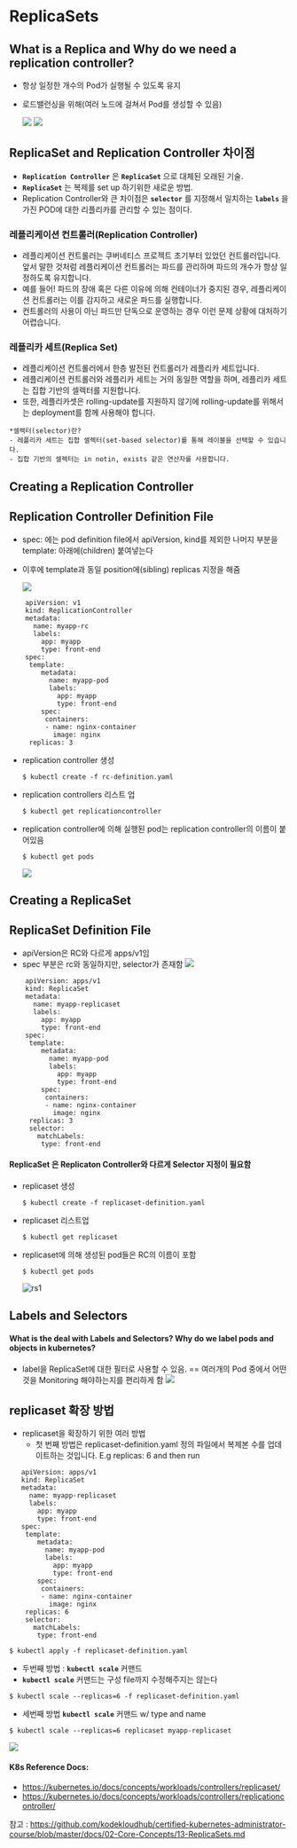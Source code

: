 # ReplicaSets

## What is a Replica and Why do we need a replication controller?
- 항상 일정한 개수의 Pod가 실행될 수 있도록 유지
- 로드밸런싱을 위해(여러 노드에 걸쳐서 Pod를 생성할 수 있음)

  <img src = https://github.com/kodekloudhub/certified-kubernetes-administrator-course/blob/master/images/rc.PNG>
  <img src = https://github.com/kodekloudhub/certified-kubernetes-administrator-course/blob/master/images/rc1.PNG>
  
## ReplicaSet and Replication Controller 차이점
- **`Replication Controller`** 은 **`ReplicaSet`** 으로 대체된 오래된 기술.
- **`ReplicaSet`** 는 복제를 set up 하기위한 새로운 방법.
- Replication Controller와 큰 차이점은 **`selector`** 를 지정해서 일치하는 **`labels`** 을 가진 POD에 대한 리플리카를 관리할 수 있는 점이다.

### 레플리케이션 컨트롤러(Replication Controller)
- 레플리케이션 컨트롤러는 쿠버네티스 프로젝트 초기부터 있었던 컨트롤러입니다. 앞서 말한 것처럼 레플리케이션 컨트롤러는 파드를 관리하며 파드의 개수가 항상 일정하도록 유지합니다.
- 예를 들어! 파드의 장애 혹은 다른 이유에 의해 컨테이너가 중지된 경우, 레플리케이션 컨트롤러는 이를 감지하고 새로운 파드를 실행합니다.
- 컨트롤러의 사용이 아닌 파드만 단독으로 운영하는 경우 이런 문제 상황에 대처하기 어렵습니다. 

### 레플리카 세트(Replica Set)
- 레플리케이션 컨트롤러에서 한층 발전된 컨트롤러가 레플리카 세트입니다.
- 레플리케이션 컨트롤러와 레플리카 세트는 거의 동일한 역할을 하며, 레플리카 세트는 집합 기반의 셀렉터를 지원합니다.
- 또한, 레플리카셋은 rolling-update를 지원하지 않기에 rolling-update를 위해서는 deployment를 함께 사용해야 합니다.

```
*셀렉터(selector)란?
- 레플리카 세트는 집합 셀렉터(set-based selector)를 통해 레이블을 선택할 수 있습니다.
- 집합 기반의 셀렉터는 in notin, exists 같은 연산자를 사용합니다.
```

## Creating a Replication Controller

## Replication Controller Definition File
- spec: 에는 pod definition file에서 apiVersion, kind를 제외한 나머지 부분을 template: 아래에(children) 붙여넣는다
- 이후에 template과 동일 position에(sibling) replicas 지정을 해줌


   <img src = https://github.com/kodekloudhub/certified-kubernetes-administrator-course/blob/master/images/rc2.PNG>
  
```
    apiVersion: v1
    kind: ReplicationController
    metadata:
      name: myapp-rc
      labels:
        app: myapp
        type: front-end
    spec:
     template:
        metadata:
          name: myapp-pod
          labels:
            app: myapp
            type: front-end
        spec:
         containers:
         - name: nginx-container
           image: nginx
     replicas: 3
```
  - replication controller 생성
    ```
    $ kubectl create -f rc-definition.yaml
    ```
  - replication controllers 리스트 업
    ```
    $ kubectl get replicationcontroller
    ```
  - replication controller에 의해 실행된 pod는 replication controller의 이름이 붙어있음
    ```
    $ kubectl get pods
    ```
    <img src = https://github.com/kodekloudhub/certified-kubernetes-administrator-course/blob/master/images/rc3.PNG>
    
## Creating a ReplicaSet
  
## ReplicaSet Definition File
- apiVersion은 RC와 다르게 apps/v1임
- spec 부분은 rc와 동일하지만, selector가 존재함
   <img src = https://github.com/kodekloudhub/certified-kubernetes-administrator-course/blob/master/images/rs.PNG>

```
    apiVersion: apps/v1
    kind: ReplicaSet
    metadata:
      name: myapp-replicaset
      labels:
        app: myapp
        type: front-end
    spec:
     template:
        metadata:
          name: myapp-pod
          labels:
            app: myapp
            type: front-end
        spec:
         containers:
         - name: nginx-container
           image: nginx
     replicas: 3
     selector:
       matchLabels:
        type: front-end
 ```
#### ReplicaSet 은 Replicaton Controller와 다르게 Selector 지정이 필요함
   
  - replicaset 생성
    ```
    $ kubectl create -f replicaset-definition.yaml
    ```
  - replicaset 리스트업
    ```
    $ kubectl get replicaset
    ```
  - replicaset에 의해 생성된 pod들은 RC의 이름이 포함
    ```
    $ kubectl get pods
    ```
   
    ![rs1](../../images/rs1.PNG)
    
## Labels and Selectors
#### What is the deal with Labels and Selectors? Why do we label pods and objects in kubernetes?
- label을 ReplicaSet에 대한 필터로 사용할 수 있음. == 여러개의 Pod 중에서 어떤것을 Monitoring 해야하는지를 편리하게 함
  <img src = https://github.com/kodekloudhub/certified-kubernetes-administrator-course/blob/master/images/labels.PNG>
  
## replicaset 확장 방법
- replicaset을 확장하기 위한 여러 방법
  - 첫 번째 방법은 replicaset-definition.yaml 정의 파일에서 복제본 수를 업데이트하는 것입니다. E.g replicas: 6 and then run 
 ```
    apiVersion: apps/v1
    kind: ReplicaSet
    metadata:
      name: myapp-replicaset
      labels:
        app: myapp
        type: front-end
    spec:
     template:
        metadata:
          name: myapp-pod
          labels:
            app: myapp
            type: front-end
        spec:
         containers:
         - name: nginx-container
           image: nginx
     replicas: 6
     selector:
       matchLabels:
        type: front-end
```

  ```
  $ kubectl apply -f replicaset-definition.yaml
  ```
  - 두번째 방법 : **`kubectl scale`** 커맨드
  - **`kubectl scale`** 커맨드는 구성 file까지 수정해주지는 않는다
  ```
  $ kubectl scale --replicas=6 -f replicaset-definition.yaml
  ```
  - 세번째 방법 **`kubectl scale`** 커맨드 w/ type and name
  ```
  $ kubectl scale --replicas=6 replicaset myapp-replicaset
  ```
  <img src = https://github.com/kodekloudhub/certified-kubernetes-administrator-course/blob/master/images/rs2.PNG>

#### K8s Reference Docs:
- https://kubernetes.io/docs/concepts/workloads/controllers/replicaset/
- https://kubernetes.io/docs/concepts/workloads/controllers/replicationcontroller/

참고 : https://github.com/kodekloudhub/certified-kubernetes-administrator-course/blob/master/docs/02-Core-Concepts/13-ReplicaSets.md
